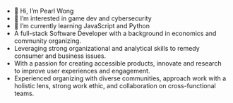 - 👋 Hi, I’m Pearl Wong
- 👀 I’m interested in game dev and cybersecurity
- 🌱 I’m currently learning JavaScript and Python
- A full-stack Software Developer with a background in economics and community organizing. 
- Leveraging strong organizational and analytical skills to remedy consumer and business issues. 
- With a passion for creating accessible products, innovate and research to improve user experiences and engagement. 
- Experienced organizing with diverse communities, approach work with a holistic lens, strong work ethic, and collaboration on cross-functional teams.
